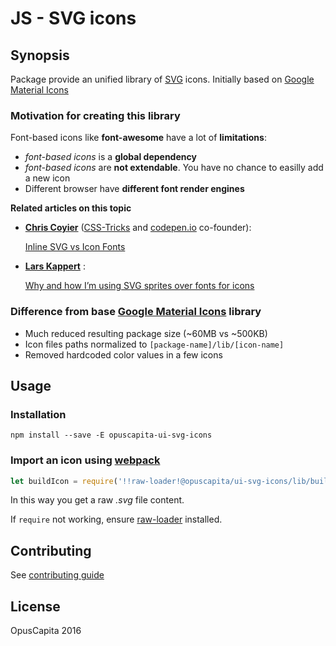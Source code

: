 # JS - SVG icons

## Synopsis

Package provide an unified library of [SVG](https://en.wikipedia.org/wiki/Scalable_Vector_Graphics) icons.
Initially based on [Google Material Icons](https://github.com/google/material-design-icons/)

### Motivation for creating this library

Font-based icons like **font-awesome** have a lot of **limitations**:

* *font-based icons* is a **global dependency**
* *font-based icons* are **not extendable**. You have no chance to easilly add a new icon
* Different browser have **different font render engines**

**Related articles on this topic**

* **[Chris Coyier](http://chriscoyier.net/about/)** ([CSS-Tricks](https://css-tricks.com/) and [codepen.io](http://codepen.io/) co-founder):

  [Inline SVG vs Icon Fonts](https://css-tricks.com/icon-fonts-vs-svg/)

* **[Lars Kappert](https://github.com/webpro)** :

  [Why and how I’m using SVG sprites over fonts for icons](https://medium.com/@webprolific/why-and-how-i-m-using-svg-over-fonts-for-icons-7241dab890f0#.5bc934hd5)

### Difference from base [Google Material Icons](https://github.com/google/material-design-icons/) library
* Much reduced resulting package size (~60MB vs ~500KB)
* Icon files paths normalized to `[package-name]/lib/[icon-name]`
* Removed hardcoded color values in a few icons

## Usage

### Installation
`npm install --save -E opuscapita-ui-svg-icons`

### Import an icon using [webpack](https://webpack.github.io/)

```js
let buildIcon = require('!!raw-loader!@opuscapita/ui-svg-icons/lib/build.svg');
```

In this way you get a raw *.svg* file content.

If `require` not working, ensure [raw-loader](https://www.npmjs.com/package/raw-loader) installed.

## Contributing

See [contributing guide](./CONTRIBUTING.md)

## License

OpusCapita 2016
